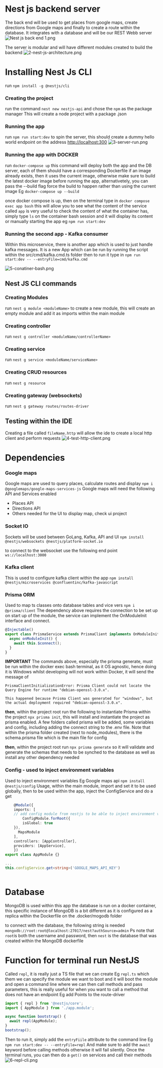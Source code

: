 # Nest js backend server
The back end will be used to get places from google maps, create directions from Google maps and finally to create a route within the database.
It integrates with a database and will be our REST Webb server
![Nest js back end 1.png](../images/1-overview.png)

The server is modular and will have different modules created to build the backend
![2-nest-js-architecture.png](../images/2-nest-js-architecture.png)

# Installing Nest Js CLI
run `npm install -g @nestjs/cli`

### Creating the project
run the command `nest new nestjs-api` and chose the `npm` as the package manager
This will create a node project with a package .json

### Running the app
run `npm run start:dev` to spin the server, this should create a dummy hello world endpoint on the address 
[http://localhost:300](localhost:300)
![3-server-run.png](../images/3-server-run.png)

### Running the app with DOCKER
run `docker-compose up` this command will deploy both the app and the DB server, each of them should have a corresponding Dockerfile
if an image already exists, then it uses the current image, otherwise make sure to build the latest docker image before running the app,
alternativetely, you can pass the --build flag force the build to happen rather than using the current image Eg `docker-compose up --build`

once docker compose is up, then on the terminal type in `docker compose exec app bash` this will allow you to see what the content of the service called `app` is
very useful to check the content of what the container has, simply type `ls` on the container bash session and it will display its content or 
manually starting the app eg `npm run start:dev`


### Running the second app - Kafka consumer
Within this microservice, there is another app which is used to just handle kafka messages. 
It is a new App which can be run by running the script within the src/cmd/kafka.cmd.ts folder
then to run it type in `npm run start:dev -- --entryFile=cmd/kafka.cmd`

![5-conatiner-bash.png](../images/5-conatiner-bash.png)

## Nest JS CLI commands
### Creating Modules
run `nest g module <moduleName>` to create a new module, this will create an empty module and add it as imports within the main module

### Creating controller
run `nest g controller <moduleName/controllerName>`

### Creating service
run `nest g service <moduleName/serviceName>`

### Creating CRUD resources
run `nest g resource`

### Creating gateway (websockets)
run `nest g gateway routes/routes-driver`

## Testing within the IDE
Creating a file called `fileName.http` will allow the ide to create a local http client and perform requests
![4-test-http-client.png](../images/4-test-http-client.png)


# Dependencies
### Google maps
Google maps are used to query places, calculate routes and display
`npm i @googlemaps/google-maps-services-js` 
Google maps will need the following API and Services enabled
* Places API
* Directions API
* Others needed for the UI to display map, check ui project

### Socket IO
Sockets will be used between GoLang, Kafka, API and UI
`npm install @nestjs/websockets @nestjs/platform-socket.io`

to connect to the websocket use the following end point
`ws://localhost:3000`

### Kafka client
This is used to configure kafka client within the app 
`npm install @nestjs/microservices @confluentinc/kafka-javascript`

### Prisma ORM
Used to map ts classes onto database tables and vice vers
`npm i @prisma/client`
The dependency above requires the connection to be set up on start up of the module, 
the service can implement the OnModuleInit interface and connect.
```typescript
@Injectable()
export class PrismaService extends PrismaClient implements OnModuleInit {
  async onModuleInit() {
    await this.$connect();
  }
}
```
**IMPORTANT** The commands above, especially the prisma generate, must be run within the docker exec bash terminal, as it OS agnostic,
hence doing it is Windows whilst developing will not work within Docker, it will send the message of 
```angular2html
PrismaClientInitializationError: Prisma Client could not locate the Query Engine for runtime "debian-openssl-3.0.x".

This happened because Prisma Client was generated for "windows", but the actual deployment required "debian-openssl-3.0.x".

```

**then**, within the project root run the following to instantiate Prisma within the project `npx prisma init`, 
this will install and instantiate the project as prisma enabled. A few folders called prisma will be added, 
some variables and config, including adding the connect string to the .env file.
Note that within the prisma folder created (next to node_modules), there is the schema.prisma file which is the main file for config

**then**, within the project root run `npx prisma generate` so it will validate and generate the schemas that needs to be synched to the database as well as install any other dependency needed


### Config - used to inject environment variables 
Used to inject environment variables Eg Google maps api
`npm install @nestjs/config`
Usage, within the main module, import and set it to be used globally, then to be used within the app, inject the ConfigService and do a get
```typescript
    @Module({
    imports: [
    // add config module from nestjs to be able to inject environment variables
        ConfigModule.forRoot({
        isGlobal: true
    }),
      MapsModule
    ],
    controllers: [AppController],
    providers: [AppService],
    })
export class AppModule {}

...
this.configService.get<string>('GOOGLE_MAPS_API_KEY')
  

```

# Database
MongoDB is used within this app
the database is run on a docker container, this specific instance of MongoDB 
is a bit different as it is configured as a replica within the Dockerfile on the .docker/mogodb folder

to connect with the database, the following string is needed 
`mongodb://root:root@localhost:27017/nest?authSource=admin` Ps note that `root`is both the username and password, 
then `nest` is the database that was created within the MongoDB dockerfile


# Function for terminal run NestJS
Called `repl`, it is really just a TS file that we can create Eg `repl.ts` which them we can specify the module we want to boot
and it will boot the module and open a command line where we can then call methods and pass parameters, this is really useful
for when you want to call a method that does not have an endpoint Eg add Points to the route-driver
```typescript
import { repl } from '@nestjs/core';
import { AppModule } from './app.module';

async function bootstrap() {
  await repl(AppModule);
}
bootstrap();
```
Then to run it, simply add the `entryFiile` attribute to the command line Eg `npm run start:dev -- --entryFile=repl`
And make sure to add the `await` keyword before calling methods otherwise it will fail silently.
Once the terminal runs, you can then do a `get()` on services and call their methods
![6-repl-cli.png](../images/6-repl-cli.png)












